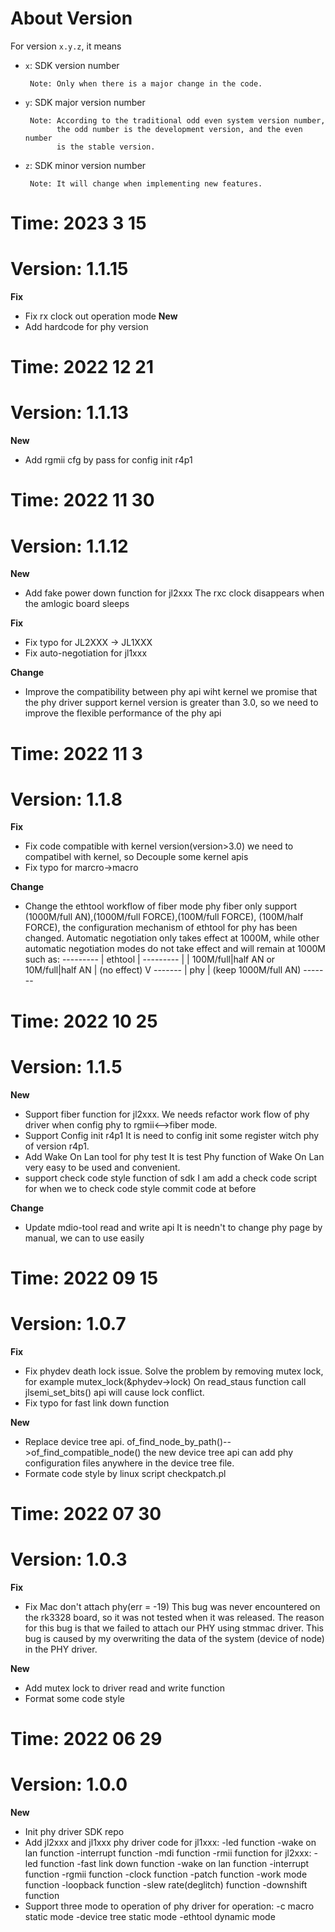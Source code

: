 # About Version

For version `x.y.z`, it means

- `x`: SDK version number

       Note: Only when there is a major change in the code.

- `y`: SDK major version number

       Note: According to the traditional odd even system version number,
             the odd number is the development version, and the even number
             is the stable version.

- `z`: SDK minor version number

       Note: It will change when implementing new features.


# Time: 2023 3 15
# Version: 1.1.15
**Fix**
- Fix rx clock out operation mode
**New**
- Add hardcode for phy version


# Time: 2022 12 21
# Version: 1.1.13
**New**
- Add rgmii cfg by pass for config init r4p1


# Time: 2022 11 30
# Version: 1.1.12
**New**
- Add fake power down function for jl2xxx
  The rxc clock disappears when the amlogic board sleeps

**Fix**
- Fix typo for JL2XXX -> JL1XXX
- Fix auto-negotiation for jl1xxx

**Change**
- Improve the compatibility between phy api wiht kernel
  we promise that the phy driver support kernel version is greater than 3.0,
  so we need to improve the flexible performance of the phy api


# Time: 2022 11 3
# Version: 1.1.8
**Fix**
- Fix code compatible with kernel version(version>3.0)
  we need to compatibel with kernel, so Decouple some kernel apis
- Fix typo for marcro->macro

**Change**
- Change the ethtool workflow of fiber mode
  phy fiber only support (1000M/full AN),(1000M/full FORCE),(100M/full FORCE),
  (100M/half FORCE), the configuration mechanism of ethtool for phy has been
  changed. Automatic negotiation only takes effect at 1000M, while other
  automatic negotiation modes do not take effect and will remain at 1000M
  such as:
         ---------
        | ethtool |
         ---------
            |
            | 100M/full|half AN or 10M/full|half AN
            | (no effect)
            V
         -------
        |  phy  | (keep 1000M/full AN)
         -------

# Time: 2022 10 25
# Version: 1.1.5
**New**
- Support fiber function for jl2xxx.
  We needs refactor work flow of phy driver when config phy to
  rgmii<-->fiber mode.
- Support Config init r4p1
  It is need to config init some register witch phy of version r4p1.
- Add Wake On Lan tool for phy test
  It is test Phy function of Wake On Lan very easy to be used and convenient.
- support check code style function of sdk
  I am add a check code script for when we to check code style
  commit code at before


**Change**
- Update mdio-tool read and write api
  It is needn't to change phy page by manual, we can to use easily

# Time: 2022 09 15
# Version: 1.0.7
**Fix**
- Fix phydev death lock issue. Solve the problem by removing mutex lock,
  for example mutex_lock(&phydev->lock) On read_staus function call
  jlsemi_set_bits() api will cause lock conflict.
- Fix typo for fast link down function

**New**
- Replace device tree api. of_find_node_by_path()-->of_find_compatible_node()
  the new device tree api can add phy configuration files anywhere in the device
  tree file.
- Formate code style by linux script checkpatch.pl

# Time: 2022 07 30
# Version: 1.0.3
**Fix**
- Fix Mac don't attach phy(err = -19) This bug was never encountered on the
  rk3328 board, so it was not tested when it was released. The reason for this
  bug is that we failed to attach our PHY using stmmac driver. This bug is
  caused by my overwriting the data of the system (device of node)
  in the PHY driver.

**New**
- Add mutex lock to driver read and write function
- Format some code style

# Time: 2022 06 29
# Version: 1.0.0

**New**
- Init phy driver SDK repo
- Add jl2xxx and jl1xxx phy driver code
  for jl1xxx:
      -led function
      -wake on lan function
      -interrupt function
      -mdi function
      -rmii function
  for jl2xxx:
      -led function
      -fast link down function
      -wake on lan function
      -interrupt function
      -rgmii function
      -clock function
      -patch function
      -work mode function
      -loopback function
      -slew rate(deglitch) function
      -downshift function
- Support three mode to operation of phy driver
  for operation:
      -c macro static mode
      -device tree static mode
      -ethtool dynamic mode
